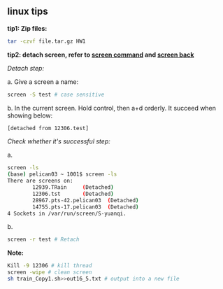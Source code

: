 
## linux tips ##

**tip1: Zip files:**
```bash
tar -czvf file.tar.gz HW1
```

**tip2: detach screen, refer to [screen command](https://blog.csdn.net/C_chuxin/article/details/84328644) and [screen back](https://blog.csdn.net/hejunqing14/article/details/50338161)**

*Detach step:*

a. Give a screen a name:

```bash
screen -S test # case sensitive
```
b. In the current screen. Hold control, then a+d orderly. It succeed when showing below:

```bash
[detached from 12306.test]
```

*Check whether it's successful step:*

a.

```bash
screen -ls
(base) pelican03 ~ 1001$ screen -ls
There are screens on:
        12939.TRain     (Detached)
        12306.tst       (Detached)
        28967.pts-42.pelican03  (Detached)
        14755.pts-17.pelican03  (Detached)
4 Sockets in /var/run/screen/S-yuanqi.
```
b. 

```bash
screen -r test # Retach 
```

**Note:**

```bash
Kill -9 12306 # kill thread
screen -wipe # clean screen
sh train_Copy1.sh>>out16_5.txt # output into a new file
```
